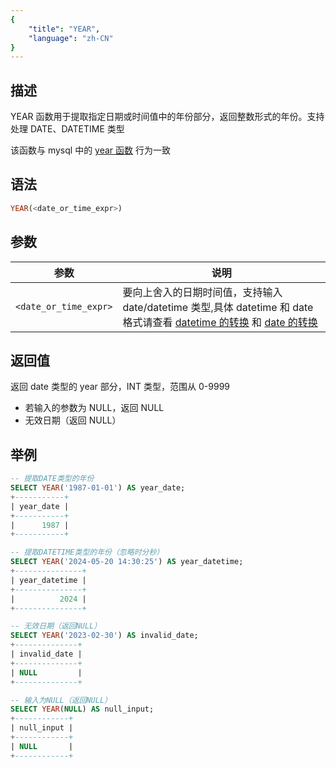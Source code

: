 ```yaml
---
{
    "title": "YEAR",
    "language": "zh-CN"
}
---
```


## 描述
YEAR 函数用于提取指定日期或时间值中的年份部分，返回整数形式的年份。支持处理 DATE、DATETIME 类型

该函数与 mysql 中的 [year 函数](https://dev.mysql.com/doc/refman/8.4/en/date-and-time-functions.html#function_year) 行为一致

## 语法
```sql
YEAR(<date_or_time_expr>)
```

## 参数

| 参数                  | 说明                                                       |
|---------------------|----------------------------------------------------------|
| `<date_or_time_expr>`       | 要向上舍入的日期时间值，支持输入 date/datetime 类型,具体 datetime 和 date 格式请查看 [datetime 的转换](../../../../../current/sql-manual/basic-element/sql-data-types/conversion/datetime-conversion) 和 [date 的转换](../../../../../current/sql-manual/basic-element/sql-data-types/conversion/date-conversion)                              |

## 返回值

返回 date 类型的 year 部分，INT 类型，范围从 0-9999

- 若输入的参数为 NULL，返回 NULL
- 无效日期（返回 NULL）

## 举例

```sql
-- 提取DATE类型的年份
SELECT YEAR('1987-01-01') AS year_date;
+-----------+
| year_date |
+-----------+
|      1987 |
+-----------+

-- 提取DATETIME类型的年份（忽略时分秒）
SELECT YEAR('2024-05-20 14:30:25') AS year_datetime;
+---------------+
| year_datetime |
+---------------+
|          2024 |
+---------------+

-- 无效日期（返回NULL）
SELECT YEAR('2023-02-30') AS invalid_date;
+--------------+
| invalid_date |
+--------------+
| NULL         |
+--------------+

-- 输入为NULL（返回NULL）
SELECT YEAR(NULL) AS null_input;
+------------+
| null_input |
+------------+
| NULL       |
+------------+
```

